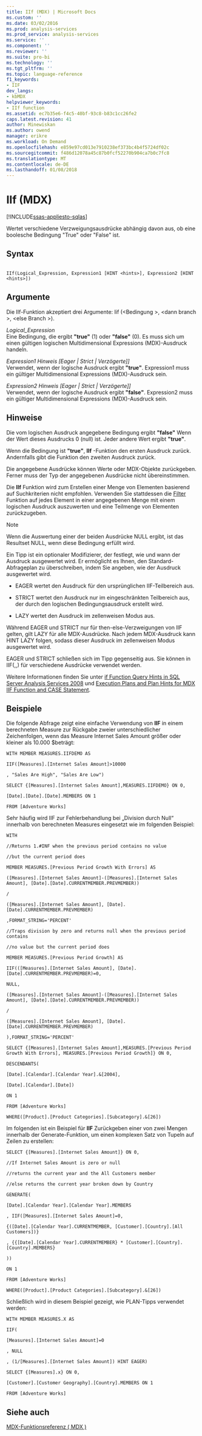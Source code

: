 ```yaml
---
title: IIf (MDX) | Microsoft Docs
ms.custom: ''
ms.date: 03/02/2016
ms.prod: analysis-services
ms.prod_service: analysis-services
ms.service: ''
ms.component: ''
ms.reviewer: ''
ms.suite: pro-bi
ms.technology: ''
ms.tgt_pltfrm: ''
ms.topic: language-reference
f1_keywords:
- IIF
dev_langs:
- kbMDX
helpviewer_keywords:
- IIf function
ms.assetid: ec7b35e6-f4c5-40bf-93c8-b83c1cc26fe2
caps.latest.revision: 41
author: Minewiskan
ms.author: owend
manager: erikre
ms.workload: On Demand
ms.openlocfilehash: e859e97cd013e7910238ef373bc4b4f5724df02c
ms.sourcegitcommit: f486d12078a45c87b0fcf52270b904ca7b0c7fc8
ms.translationtype: MT
ms.contentlocale: de-DE
ms.lasthandoff: 01/08/2018
---
```

# <a name="iif-mdx"></a>IIf (MDX)
[!INCLUDE[ssas-appliesto-sqlas](../includes/ssas-appliesto-sqlas.md)]

  Wertet verschiedene Verzweigungsausdrücke abhängig davon aus, ob eine boolesche Bedingung "True" oder "False" ist.  
  
## <a name="syntax"></a>Syntax  
  
```  
  
IIf(Logical_Expression, Expression1 [HINT <hints>], Expression2 [HINT <hints>])  
```  
  
## <a name="arguments"></a>Argumente  
 Die IIf-Funktion akzeptiert drei Argumente: Iif (\<Bedingung >, \<dann branch >, \<else Branch >).  
  
 *Logical_Expression*  
 Eine Bedingung, die ergibt **"true"** (1) oder **"false"** (0). Es muss sich um einen gültigen logischen Multidimensional Expressions (MDX)-Ausdruck handeln.  
  
 *Expression1 Hinweis [Eager | Strict | Verzögerte]]*  
 Verwendet, wenn der logische Ausdruck ergibt **"true"**. Expression1 muss ein gültiger Multidimensional Expressions (MDX)-Ausdruck sein.  
  
 *Expression2 Hinweis [Eager | Strict | Verzögerte]]*  
 Verwendet, wenn der logische Ausdruck ergibt **"false"**. Expression2 muss ein gültiger Multidimensional Expressions (MDX)-Ausdruck sein.  
  
## <a name="remarks"></a>Hinweise  
 Die vom logischen Ausdruck angegebene Bedingung ergibt **"false"** Wenn der Wert dieses Ausdrucks 0 (null) ist. Jeder andere Wert ergibt **"true"**.  
  
 Wenn die Bedingung ist **"true"**, **IIf** -Funktion den ersten Ausdruck zurück. Andernfalls gibt die Funktion den zweiten Ausdruck zurück.  
  
 Die angegebene Ausdrücke können Werte oder MDX-Objekte zurückgeben. Ferner muss der Typ der angegebenen Ausdrücke nicht übereinstimmen.  
  
 Die **IIf** Funktion wird zum Erstellen einer Menge von Elementen basierend auf Suchkriterien nicht empfohlen. Verwenden Sie stattdessen die [Filter](../mdx/filter-mdx.md) Funktion auf jedes Element in einer angegebenen Menge mit einem logischen Ausdruck auszuwerten und eine Teilmenge von Elementen zurückzugeben.  
  
> [!NOTE]  
>  Wenn die Auswertung einer der beiden Ausdrücke NULL ergibt, ist das Resultset NULL, wenn diese Bedingung erfüllt wird.  
  
 Ein Tipp ist ein optionaler Modifizierer, der festlegt, wie und wann der Ausdruck ausgewertet wird. Er ermöglicht es Ihnen, den Standard-Abfrageplan zu überschreiben, indem Sie angeben, wie der Ausdruck ausgewertet wird.  
  
-   EAGER wertet den Ausdruck für den ursprünglichen IIF-Teilbereich aus.  
  
-   STRICT wertet den Ausdruck nur im eingeschränkten Teilbereich aus, der durch den logischen Bedingungsausdruck erstellt wird.  
  
-   LAZY wertet den Ausdruck im zellenweisen Modus aus.  
  
 Während EAGER und STRICT nur für then-else-Verzweigungen von IIF gelten, gilt LAZY für alle MDX-Ausdrücke. Nach jedem MDX-Ausdruck kann HINT LAZY folgen, sodass dieser Ausdruck im zellenweisen Modus ausgewertet wird.  
  
 EAGER und STRICT schließen sich im Tipp gegenseitig aus. Sie können in IIF(,,) für verschiedene Ausdrücke verwendet werden.  
  
 Weitere Informationen finden Sie unter [if Function Query Hints in SQL Server Analysis Services 2008](http://go.microsoft.com/fwlink/?LinkId=269540) und [Execution Plans and Plan Hints for MDX IIF Function and CASE Statement](http://go.microsoft.com/fwlink/?LinkId=269565).  
  
## <a name="examples"></a>Beispiele  
 Die folgende Abfrage zeigt eine einfache Verwendung von **IIF** in einem berechneten Measure zur Rückgabe zweier unterschiedlicher Zeichenfolgen, wenn das Measure Internet Sales Amount größer oder kleiner als 10.000 $beträgt:  
  
 `WITH MEMBER MEASURES.IIFDEMO AS`  
  
 `IIF([Measures].[Internet Sales Amount]>10000`  
  
 `, "Sales Are High", "Sales Are Low")`  
  
 `SELECT {[Measures].[Internet Sales Amount],MEASURES.IIFDEMO} ON 0,`  
  
 `[Date].[Date].[Date].MEMBERS ON 1`  
  
 `FROM [Adventure Works]`  
  
 Sehr häufig wird IIF zur Fehlerbehandlung bei „Division durch Null“ innerhalb von berechneten Measures eingesetzt wie im folgenden Beispiel:  
  
 `WITH`  
  
 `//Returns 1.#INF when the previous period contains no value`  
  
 `//but the current period does`  
  
 `MEMBER MEASURES.[Previous Period Growth With Errors] AS`  
  
 `([Measures].[Internet Sales Amount]-([Measures].[Internet Sales Amount], [Date].[Date].CURRENTMEMBER.PREVMEMBER))`  
  
 `/`  
  
 `([Measures].[Internet Sales Amount], [Date].[Date].CURRENTMEMBER.PREVMEMBER)`  
  
 `,FORMAT_STRING='PERCENT'`  
  
 `//Traps division by zero and returns null when the previous period contains`  
  
 `//no value but the current period does`  
  
 `MEMBER MEASURES.[Previous Period Growth] AS`  
  
 `IIF(([Measures].[Internet Sales Amount], [Date].[Date].CURRENTMEMBER.PREVMEMBER)=0,`  
  
 `NULL,`  
  
 `([Measures].[Internet Sales Amount]-([Measures].[Internet Sales Amount], [Date].[Date].CURRENTMEMBER.PREVMEMBER))`  
  
 `/`  
  
 `([Measures].[Internet Sales Amount], [Date].[Date].CURRENTMEMBER.PREVMEMBER)`  
  
 `),FORMAT_STRING='PERCENT'`  
  
 `SELECT {[Measures].[Internet Sales Amount],MEASURES.[Previous Period Growth With Errors], MEASURES.[Previous Period Growth]} ON 0,`  
  
 `DESCENDANTS(`  
  
 `[Date].[Calendar].[Calendar Year].&[2004],`  
  
 `[Date].[Calendar].[Date])`  
  
 `ON 1`  
  
 `FROM [Adventure Works]`  
  
 `WHERE([Product].[Product Categories].[Subcategory].&[26])`  
  
 Im folgenden ist ein Beispiel für **IIF** Zurückgeben einer von zwei Mengen innerhalb der Generate-Funktion, um einen komplexen Satz von Tupeln auf Zeilen zu erstellen:  
  
 `SELECT {[Measures].[Internet Sales Amount]} ON 0,`  
  
 `//If Internet Sales Amount is zero or null`  
  
 `//returns the current year and the All Customers member`  
  
 `//else returns the current year broken down by Country`  
  
 `GENERATE(`  
  
 `[Date].[Calendar Year].[Calendar Year].MEMBERS`  
  
 `, IIF([Measures].[Internet Sales Amount]=0,`  
  
 `{([Date].[Calendar Year].CURRENTMEMBER, [Customer].[Country].[All Customers])}`  
  
 `, {{[Date].[Calendar Year].CURRENTMEMBER} * [Customer].[Country].[Country].MEMBERS}`  
  
 `))`  
  
 `ON 1`  
  
 `FROM [Adventure Works]`  
  
 `WHERE([Product].[Product Categories].[Subcategory].&[26])`  
  
 Schließlich wird in diesem Beispiel gezeigt, wie PLAN-Tipps verwendet werden:  
  
 `WITH MEMBER MEASURES.X AS`  
  
 `IIF(`  
  
 `[Measures].[Internet Sales Amount]=0`  
  
 `, NULL`  
  
 `, (1/[Measures].[Internet Sales Amount]) HINT EAGER)`  
  
 `SELECT {[Measures].x} ON 0,`  
  
 `[Customer].[Customer Geography].[Country].MEMBERS ON 1`  
  
 `FROM [Adventure Works]`  
  
## <a name="see-also"></a>Siehe auch  
 [MDX-Funktionsreferenz &#40; MDX &#41;](../mdx/mdx-function-reference-mdx.md)  
  
  
